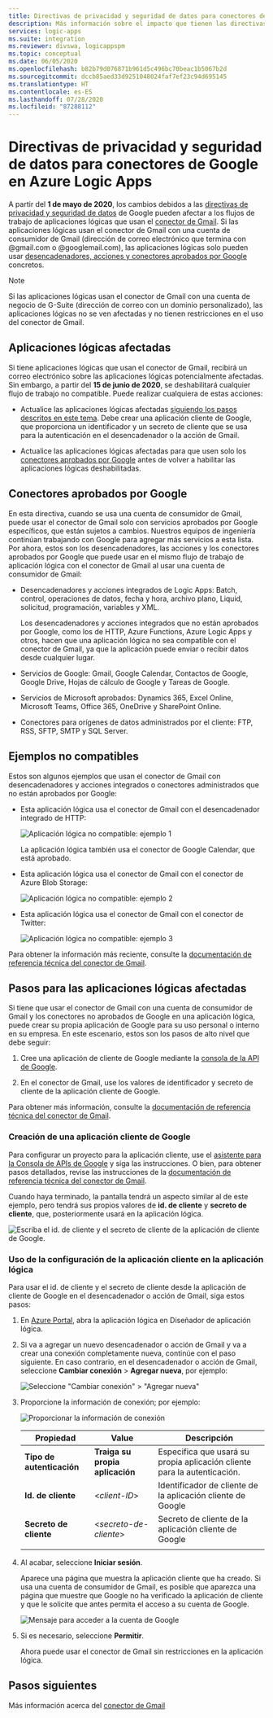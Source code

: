 ```yaml
---
title: Directivas de privacidad y seguridad de datos para conectores de Google
description: Más información sobre el impacto que tienen las directivas de privacidad y seguridad de Google en los conectores de Google, como Gmail, en Azure Logic Apps
services: logic-apps
ms.suite: integration
ms.reviewer: divswa, logicappspm
ms.topic: conceptual
ms.date: 06/05/2020
ms.openlocfilehash: b82b79d076871b961d5c496bc70beac1b5067b2d
ms.sourcegitcommit: dccb85aed33d9251048024faf7ef23c94d695145
ms.translationtype: HT
ms.contentlocale: es-ES
ms.lasthandoff: 07/28/2020
ms.locfileid: "87288112"
---
```

# <a name="data-security-and-privacy-policies-for-google-connectors-in-azure-logic-apps"></a>Directivas de privacidad y seguridad de datos para conectores de Google en Azure Logic Apps

A partir del **1 de mayo de 2020**, los cambios debidos a las [directivas de privacidad y seguridad de datos](https://www.blog.google/technology/safety-security/project-strobe/) de Google pueden afectar a los flujos de trabajo de aplicaciones lógicas que usan el [conector de Gmail](/connectors/gmail/). Si las aplicaciones lógicas usan el conector de Gmail con una cuenta de consumidor de Gmail (dirección de correo electrónico que termina con @gmail.com o @googlemail.com), las aplicaciones lógicas solo pueden usar [desencadenadores, acciones y conectores aprobados por Google](#approved-connectors) concretos.

> [!NOTE]
> Si las aplicaciones lógicas usan el conector de Gmail con una cuenta de negocio de G-Suite (dirección de correo con un dominio personalizado), las aplicaciones lógicas no se ven afectadas y no tienen restricciones en el uso del conector de Gmail.

## <a name="affected-logic-apps"></a>Aplicaciones lógicas afectadas

Si tiene aplicaciones lógicas que usan el conector de Gmail, recibirá un correo electrónico sobre las aplicaciones lógicas potencialmente afectadas. Sin embargo, a partir del **15 de junio de 2020**, se deshabilitará cualquier flujo de trabajo no compatible. Puede realizar cualquiera de estas acciones:

* Actualice las aplicaciones lógicas afectadas [siguiendo los pasos descritos en este tema](#update-affected-workflows). Debe crear una aplicación cliente de Google, que proporciona un identificador y un secreto de cliente que se usa para la autenticación en el desencadenador o la acción de Gmail.

* Actualice las aplicaciones lógicas afectadas para que usen solo los [conectores aprobados por Google](#approved-connectors) antes de volver a habilitar las aplicaciones lógicas deshabilitadas.

<a name="approved-connectors"></a>

## <a name="google-approved-connectors"></a>Conectores aprobados por Google

En esta directiva, cuando se usa una cuenta de consumidor de Gmail, puede usar el conector de Gmail solo con servicios aprobados por Google específicos, que están sujetos a cambios. Nuestros equipos de ingeniería continúan trabajando con Google para agregar más servicios a esta lista. Por ahora, estos son los desencadenadores, las acciones y los conectores aprobados por Google que puede usar en el mismo flujo de trabajo de aplicación lógica con el conector de Gmail al usar una cuenta de consumidor de Gmail:

* Desencadenadores y acciones integrados de Logic Apps: Batch, control, operaciones de datos, fecha y hora, archivo plano, Liquid, solicitud, programación, variables y XML.

  Los desencadenadores y acciones integrados que no están aprobados por Google, como los de HTTP, Azure Functions, Azure Logic Apps y otros, hacen que una aplicación lógica no sea compatible con el conector de Gmail, ya que la aplicación puede enviar o recibir datos desde cualquier lugar.

* Servicios de Google: Gmail, Google Calendar, Contactos de Google, Google Drive, Hojas de cálculo de Google y Tareas de Google.

* Servicios de Microsoft aprobados: Dynamics 365, Excel Online, Microsoft Teams, Office 365, OneDrive y SharePoint Online.

* Conectores para orígenes de datos administrados por el cliente: FTP, RSS, SFTP, SMTP y SQL Server.

## <a name="non-compliant-examples"></a>Ejemplos no compatibles

Estos son algunos ejemplos que usan el conector de Gmail con desencadenadores y acciones integrados o conectores administrados que no están aprobados por Google:

* Esta aplicación lógica usa el conector de Gmail con el desencadenador integrado de HTTP:

  ![Aplicación lógica no compatible: ejemplo 1](./media/connectors-google-data-security-privacy-policy/not-compliant-logic-app-1.png)
  
  La aplicación lógica también usa el conector de Google Calendar, que está aprobado.

* Esta aplicación lógica usa el conector de Gmail con el conector de Azure Blob Storage:

  ![Aplicación lógica no compatible: ejemplo 2](./media/connectors-google-data-security-privacy-policy/not-compliant-logic-app-2.png)

* Esta aplicación lógica usa el conector de Gmail con el conector de Twitter:

  ![Aplicación lógica no compatible: ejemplo 3](./media/connectors-google-data-security-privacy-policy/not-compliant-logic-app-3.png)

Para obtener la información más reciente, consulte la [documentación de referencia técnica del conector de Gmail](/connectors/gmail/).

<a name="update-affected-workflows"></a>

## <a name="steps-for-affected-logic-apps"></a>Pasos para las aplicaciones lógicas afectadas

Si tiene que usar el conector de Gmail con una cuenta de consumidor de Gmail y los conectores no aprobados de Google en una aplicación lógica, puede crear su propia aplicación de Google para su uso personal o interno en su empresa. En este escenario, estos son los pasos de alto nivel que debe seguir:

1. Cree una aplicación de cliente de Google mediante la [consola de la API de Google](https://console.developers.google.com).

1. En el conector de Gmail, use los valores de identificador y secreto de cliente de la aplicación cliente de Google.

Para obtener más información, consulte la [documentación de referencia técnica del conector de Gmail](/connectors/gmail/#authentication-and-bring-your-own-application).

### <a name="create-google-client-app"></a>Creación de una aplicación cliente de Google

Para configurar un proyecto para la aplicación cliente, use el [asistente para la Consola de APIs de Google](https://console.developers.google.com/start/api?id=gmail&credential=client_key) y siga las instrucciones. O bien, para obtener pasos detallados, revise las instrucciones de la [documentación de referencia técnica del conector de Gmail](/connectors/gmail/#authentication-and-bring-your-own-application).

Cuando haya terminado, la pantalla tendrá un aspecto similar al de este ejemplo, pero tendrá sus propios valores de **id. de cliente** y **secreto de cliente**, que, posteriormente usará en la aplicación lógica.

![Escriba el id. de cliente y el secreto de cliente de la aplicación de cliente de Google.](./media/connectors-google-data-security-privacy-policy/google-api-console.png)

### <a name="use-client-app-settings-in-logic-app"></a>Uso de la configuración de la aplicación cliente en la aplicación lógica

Para usar el id. de cliente y el secreto de cliente desde la aplicación de cliente de Google en el desencadenador o acción de Gmail, siga estos pasos:

1. En [Azure Portal](https://portal.azure.com), abra la aplicación lógica en Diseñador de aplicación lógica.

1. Si va a agregar un nuevo desencadenador o acción de Gmail y va a crear una conexión completamente nueva, continúe con el paso siguiente. En caso contrario, en el desencadenador o acción de Gmail, seleccione **Cambiar conexión** > **Agregar nueva**, por ejemplo:

   ![Seleccione "Cambiar conexión" > "Agregar nueva"](./media/connectors-google-data-security-privacy-policy/change-gmail-connection.png)

1. Proporcione la información de conexión; por ejemplo:

   ![Proporcionar la información de conexión](./media/connectors-google-data-security-privacy-policy/authentication-type-bring-your-own.png)

   | Propiedad | Value | Descripción |
   |----------|-------|-------------|
   | **Tipo de autenticación** | **Traiga su propia aplicación** | Especifica que usará su propia aplicación cliente para la autenticación. |
   | **Id. de cliente** | <*client-ID*> | Identificador de cliente de la aplicación cliente de Google |
   | **Secreto de cliente** | <*secreto-de-cliente*> | Secreto de cliente de la aplicación cliente de Google |
   ||||

1. Al acabar, seleccione **Iniciar sesión**.

   Aparece una página que muestra la aplicación cliente que ha creado. Si usa una cuenta de consumidor de Gmail, es posible que aparezca una página que muestre que Google no ha verificado la aplicación de cliente y que le solicite que antes permita el acceso a su cuenta de Google.

   ![Mensaje para acceder a la cuenta de Google](./media/connectors-google-data-security-privacy-policy/allow-access-authorized-domain.png)

1. Si es necesario, seleccione **Permitir**.

   Ahora puede usar el conector de Gmail sin restricciones en la aplicación lógica.

## <a name="next-steps"></a>Pasos siguientes

Más información acerca del [conector de Gmail](/connectors/gmail/)

